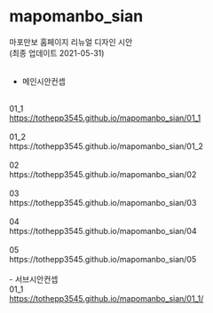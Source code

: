 # mapomanbo_sian

마포만보 홈페이지 리뉴얼 디자인 시안
<br>(최종 업데이트 2021-05-31)
<br><br>
- 메인시안컨셉
<br>
01_1
<br>
<a href="https://tothepp3545.github.io/mapomanbo_sian/01_1" target="_blank">https://tothepp3545.github.io/mapomanbo_sian/01_1</a>
<br><br>
01_2
<br>
https://tothepp3545.github.io/mapomanbo_sian/01_2
<br><br>
02
<br>
https://tothepp3545.github.io/mapomanbo_sian/02
<br><br>
03
<br>
https://tothepp3545.github.io/mapomanbo_sian/03
<br><br>
04
<br>
https://tothepp3545.github.io/mapomanbo_sian/04
<br><br>
05
<br>
https://tothepp3545.github.io/mapomanbo_sian/05
<br><br>
- 서브시안컨셉
<br>
01_1
<br>
<a href="https://tothepp3545.github.io/mapomanbo_sian/01_1" target="_blank">https://tothepp3545.github.io/mapomanbo_sian/01_1/</a>
<br><br>
